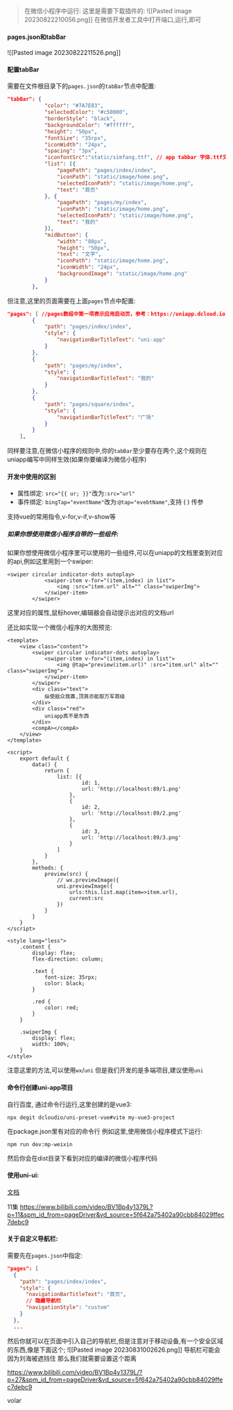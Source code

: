 > 在微信小程序中运行:
这里是需要下载插件的:
![[Pasted image 20230822210056.png]]
在微信开发者工具中打开端口,运行,即可

#### pages.json和tabBar

![[Pasted image 20230822211526.png]]

#### 配置tabBar

需要在文件根目录下的`pages.json`的`tabBar`节点中配置:
```json
"tabBar": {
			"color": "#7A7E83",
			"selectedColor": "#c50000",
			"borderStyle": "black",
			"backgroundColor": "#ffffff",
			"height": "50px",
			"fontSize": "35rpx",
			"iconWidth": "24px",
			"spacing": "3px",
	    	"iconfontSrc":"static/simfang.ttf", // app tabbar 字体.ttf文件路径 app 3.4.4+
			"list": [{
				"pagePath": "pages/index/index",
				"iconPath": "static/image/home.png",
				"selectedIconPath": "static/image/home.png",
				"text": "首页"
			}, {
				"pagePath": "pages/my/index",
				"iconPath": "static/image/home.png",
				"selectedIconPath": "static/image/home.png",
				"text": "我的"
			}],
			"midButton": {
				"width": "80px",
				"height": "50px",
				"text": "文字",
				"iconPath": "static/image/home.png",
				"iconWidth": "24px",
				"backgroundImage": "static/image/home.png"
			}
		},
```

但注意,这里的页面需要在上面`pages`节点中配置:
```json
"pages": [ //pages数组中第一项表示应用启动页，参考：https://uniapp.dcloud.io/collocation/pages
		{
			"path": "pages/index/index",
			"style": {
				"navigationBarTitleText": "uni-app"
			}
		},
		{
			"path": "pages/my/index",
			"style": {
				"navigationBarTitleText": "我的"
			}
		},
		{
			"path": "pages/square/index",
			"style": {
				"navigationBarTitleText": "广场"
			}
		}
	],
```

同样要注意,在微信小程序的规则中,你的`tabBar`至少要存在两个,这个规则在uniapp编写中同样生效(如果你要编译为微信小程序)

#### 开发中使用的区别
- 属性绑定:
`src="{{ ur; }}"`改为`:src="url"`
- 事件绑定:
`bingTap="eventName"`改为:`@tap="evebtName"`,支持 ( ) 传参

支持vue的常用指令,v-for,v-if,v-show等

##### 如果你想使用微信小程序自带的一些组件:

如果你想使用微信小程序里可以使用的一些组件,可以在uniapp的文档里查到对应的api,例如这里用到一个swiper:
```vue
<swiper circular indicator-dots autoplay>
			<swiper-item v-for="(item,index) in list">
				<img :src="item.url" alt="" class="swiperImg">
			</swiper-item>
		</swiper>
```
这里对应的属性,鼠标hover,编辑器会自动提示出对应的文档url

还比如实现一个微信小程序的大图预览:
```vue
<template>
	<view class="content">
		<swiper circular indicator-dots autoplay>
			<swiper-item v-for="(item,index) in list">
				<img @tap="preview(item.url)" :src="item.url" alt="" class="swiperImg">
			</swiper-item>
		</swiper>
		<div class="text">
			纵使敌众我寡,顶真亦能取万军首级
		</div>
		<div class="red">
			uniapp真不是东西
		</div>
		<compA></compA>
	</view>
</template>

<script>
	export default {
		data() {
			return {
				list: [{
						id: 1,
						url: 'http://localhost:89/1.png'
					},
					{
						id: 2,
						url: 'http://localhost:89/2.png'
					},
					{
						id: 3,
						url: 'http://localhost:89/3.png'
					}
				]
			}
		},
		methods: {
			preview(src) {
				// wx.previewImage({
				uni.previewImage({
					urls:this.list.map(item=>item.url),
					current:src
				})
			}
		}
	}
</script>

<style lang="less">
	.content {
		display: flex;
		flex-direction: column;

		.text {
			font-size: 35rpx;
			color: black;
		}

		.red {
			color: red;
		}
	}

	.swiperImg {
		display: flex;
		width: 100%;
	}
</style>
```

注意这里的方法,可以使用`wx`/`uni`
但是我们开发的是多端项目,建议使用`uni`

#### 命令行创建uni-app项目

自行百度,
通过命令行运行,这里创建的是vue3:
```shell
npx degit dcloudio/uni-preset-vue#vite my-vue3-project
```
在package.json里有对应的命令行
例如这里,使用微信小程序模式下运行:
```shell
npm run dev:mp-weixin
```
然后你会在dist目录下看到对应的编译的微信小程序代码

#### 使用uni-ui:

[文档](https://uniapp.dcloud.net.cn/component/uniui/quickstart.html)

11集
https://www.bilibili.com/video/BV1Bp4y1379L?p=11&spm_id_from=pageDriver&vd_source=5f642a75402a90cbb84029ffec7debc9

#### 关于自定义导航栏:

需要先在`pages.json`中指定:
```json
"pages": [  
  {  
    "path": "pages/index/index",  
    "style": {  
      "navigationBarTitleText": "首页",  
      // 隐藏导航栏  
      "navigationStyle": "custom"  
    }  
  },
  ...
```
然后你就可以在页面中引入自己的导航栏,但是注意对于移动设备,有一个安全区域的东西,像是下面这个;
![[Pasted image 20230831002626.png]]
导航栏可能会因为刘海被遮挡住
那么我们就需要设置这个距离

https://www.bilibili.com/video/BV1Bp4y1379L/?p=27&spm_id_from=pageDriver&vd_source=5f642a75402a90cbb84029ffec7debc9

volar


